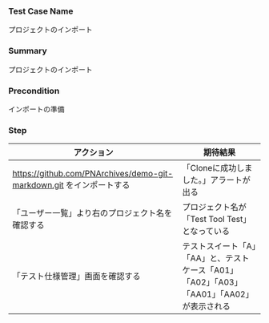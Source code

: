 ### Test Case Name
プロジェクトのインポート

### Summary
プロジェクトのインポート

### Precondition
インポートの準備

### Step
| アクション      | 期待結果            |
|------------|-----------------|
| https://github.com/PNArchives/demo-git-markdown.git をインポートする | 「Cloneに成功しました。」アラートが出る |
| 「ユーザー一覧」より右のプロジェクト名を確認する | プロジェクト名が「Test Tool Test」となっている |
| 「テスト仕様管理」画面を確認する | テストスイート「A」「AA」と、テストケース「A01」「A02」「A03」「AA01」「AA02」が表示される |
